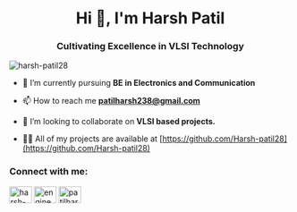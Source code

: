 

<h1 align="center">Hi 👋, I'm Harsh Patil</h1>
<h3 align="center">Cultivating Excellence in VLSI Technology</h3>

<p align="left"> <img src="https://komarev.com/ghpvc/?username=harsh-patil28&label=Profile%20views&color=0e75b6&style=flat" alt="harsh-patil28" /> </p>

- 🌱 I’m currently pursuing **BE in Electronics and Communication**

-  📫 How to reach me **patilharsh238@gmail.com**

-  👯 I’m looking to collaborate on **VLSI based projects.**

-  👨‍💻 All of my projects are available at [https://github.com/Harsh-patil28](https://github.com/Harsh-patil28)

  <h3 align="left">Connect with me:</h3>
<p align="left">
<a href="https://linkedin.com/in/harsh-patil-4170a3264" target="blank"><img align="center" src="https://raw.githubusercontent.com/rahuldkjain/github-profile-readme-generator/master/src/images/icons/Social/linked-in-alt.svg" alt="harsh-patil-4170a3264" height="30" width="40" /></a>
<a href="https://www.youtube.com/c/engineering enigma" target="blank"><img align="center" src="https://raw.githubusercontent.com/rahuldkjain/github-profile-readme-generator/master/src/images/icons/Social/youtube.svg" alt="engineering enigma" height="30" width="40" /></a>
<a href="https://www.hackerrank.com/patilharsh238" target="blank"><img align="center" src="https://raw.githubusercontent.com/rahuldkjain/github-profile-readme-generator/master/src/images/icons/Social/hackerrank.svg" alt="patilharsh238" height="30" width="40" /></a>
</p>




